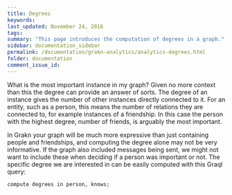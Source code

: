 ```yaml
---
title: Degrees
keywords:
last_updated: November 24, 2016
tags:
summary: "This page introduces the computation of degrees in a graph."
sidebar: documentation_sidebar
permalink: /documentation/grakn-analytics/analytics-degrees.html
folder: documentation
comment_issue_id:
---
```


What is the most important instance in my graph? Given no more context than this the degree can provide an answer of
sorts. The degree of an instance gives the number of other instances directly connected to it. For an entity, such as
a person, this means the number of relations they are connected to, for example instances of a friendship. In this case
the person with the highest degree, number of friends, is arguably the most important.

In Grakn your graph will be much more expressive than just containing people and friendships, and computing the degree
alone may not be very informative. If the graph also included messages being sent, we might not want to include these
when deciding if a person was important or not. The specific degree we are interested in can be easily computed with
this Graql query:

```
compute degrees in person, knows;
```